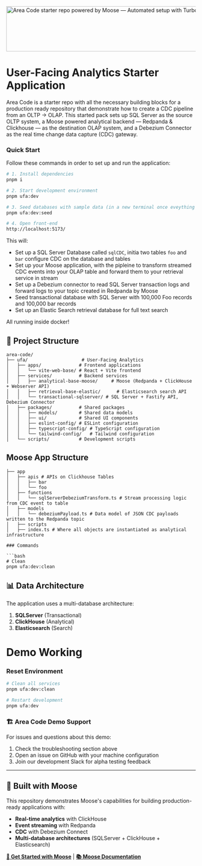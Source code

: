 <img width="1074" height="120" alt="Area Code starter repo powered by Moose — Automated setup with Turborepo" src="https://github.com/user-attachments/assets/a860328a-cb75-41a2-ade4-b9a0624918e0" />

# User-Facing Analytics Starter Application

Area Code is a starter repo with all the necessary building blocks for a production ready repository that demonstrate how to create a CDC pipeline from an OLTP -> OLAP. This started pack sets up SQL Server as the source OLTP system, a Moose powered analytical backend — Redpanda & Clickhouse — as the destination OLAP system, and a Debezium Connector as the real time change data capture (CDC) gateway.


### Quick Start

Follow these commands in order to set up and run the application:

```bash
# 1. Install dependencies
pnpm i

# 2. Start development environment
pnpm ufa:dev

# 3. Seed databases with sample data (in a new terminal once eveything has started up.. this may take around 30 seconds)
pnpm ufa:dev:seed

# 4. Open front-end
http://localhost:5173/
```

This will:
- Set up a SQL Server Database called `sqlCDC`, initia two tables `foo` and `bar` configure CDC on the database and tables
- Set up your Moose application, with the pipleine to transform streamed CDC events into your OLAP table and forward them to your retrieval service in stream
- Set up a Debezium connector to read SQL Server transaction logs and forward logs to your topic created in Redpanda by Moose
- Seed transactional database with SQL Server with 100,000 Foo records and 100,000 bar records
- Set up an Elastic Search retrieval database for full text search

All running inside docker! 

## 📁 Project Structure

```
area-code/
├── ufa/                    # User-Facing Analytics
│   ├── apps/              # Frontend applications
│   │   └── vite-web-base/ # React + Vite frontend
│   ├── services/          # Backend services
│   │   ├── analytical-base-moose/     # Moose (Redpanda + ClickHouse + Webserver API)
│   │   ├── retrieval-base-elastic/      # Elasticsearch search API
│   │   └── transactional-sqlserver/ # SQL Server + Fastify API, Debezium Connector
│   ├── packages/          # Shared packages
│   │   ├── models/        # Shared data models
│   │   ├── ui/            # Shared UI components
│   │   ├── eslint-config/ # ESLint configuration
│   │   ├── typescript-config/ # TypeScript configuration
│   │   └── tailwind-config/   # Tailwind configuration
│   └── scripts/           # Development scripts
```

## Moose App Structure

```
├── app
│   ├── apis # APIs on Clickhouse Tables
│   │   ├── bar 
│   │   └── foo
│   ├── functions
│   │   └── sqlServerDebeziumTransform.ts # Stream processing logic from CDC event to table 
│   ├── models
│   │   └── debeziumPayload.ts # Data model of JSON CDC payloads written to the Redpanda topic
│   ├── scripts
│   ├── index.ts # Where all objects are instantiated as analytical infrastructure 

### Commands

```bash
# Clean
pnpm ufa:dev:clean
```

## 📊 Data Architecture

The application uses a multi-database architecture:

1. **SQLServer** (Transactional)
2. **ClickHouse** (Analytical)
3. **Elasticsearch** (Search)

# Demo Working


### Reset Environment

```bash
# Clean all services
pnpm ufa:dev:clean

# Restart development
pnpm ufa:dev
```

### 🏗️ **Area Code Demo Support**

For issues and questions about this demo:

1. Check the troubleshooting section above
2. Open an issue on GitHub with your machine configuration
3. Join our development Slack for alpha testing feedback

---

## 🦌 **Built with Moose**

This repository demonstrates Moose's capabilities for building production-ready applications with:

- **Real-time analytics** with ClickHouse
- **Event streaming** with Redpanda
- **CDC** with Debezium Connect
- **Multi-database architectures** (SQLServer + ClickHouse + Elasticsearch)

**[🚀 Get Started with Moose](https://github.com/514-labs/moose)** | **[📚 Moose Documentation](https://docs.fiveonefour.com/moose)**

